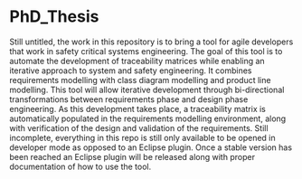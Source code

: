 # PhD_Thesis

Still untitled, the work in this repository is to bring a tool for agile developers that work in safety critical systems engineering. The goal of this tool is to automate the development of traceability matrices while enabling an iterative approach to system and safety engineering. It combines requirements modelling with class diagram modelling and product line modelling. This tool will allow iterative development through bi-directional transformations between requirements phase and design phase engineering. As this development takes place, a traceability matrix is automatically populated in the requirements modelling environment, along with verification of the design and validation of the requirements. Still incomplete, everything in this repo is still only available to be opened in developer mode as opposed to an Eclipse plugin. Once a stable version has been reached an Eclipse plugin will be released along with proper documentation of how to use the tool.
